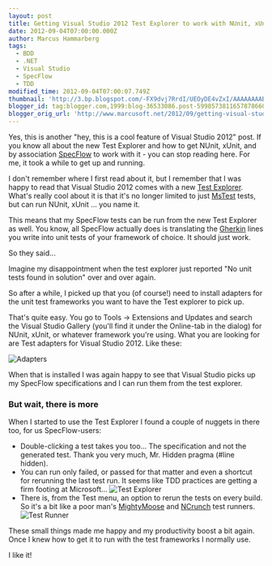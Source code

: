 ```yaml
---
layout: post
title: Getting Visual Studio 2012 Test Explorer to work with NUnit, xUnit, and SpecFlow
date: 2012-09-04T07:00:00.000Z
author: Marcus Hammarberg
tags:
  - BDD
  - .NET
  - Visual Studio
  - SpecFlow
  - TDD
modified_time: 2012-09-04T07:00:07.749Z
thumbnail: 'http://3.bp.blogspot.com/-FX9dvj7RrdI/UEOyDE4vZxI/AAAAAAAABTM/lXpDG8swOPk/s72-c/Screen+Shot+2012-09-02+at+21.18.46.png'
blogger_id: tag:blogger.com,1999:blog-36533086.post-5998573811657878660
blogger_orig_url: 'http://www.marcusoft.net/2012/09/getting-visual-studio-2012-test.html'
---
```


Yes, this is another "hey, this is a cool feature of Visual Studio 2012" post. If you know all about the new Test Explorer and how to get NUnit, xUnit, and by association [SpecFlow](http://www.specflow.org/) to work with it - you can stop reading here. For me, it took a while to get up and running.

I don't remember where I first read about it, but I remember that I was happy to read that Visual Studio 2012 comes with a new [Test Explorer](http://msdn.microsoft.com/en-us/library/hh270865.aspx). What's really cool about it is that it's no longer limited to just [MsTest](http://en.wikipedia.org/wiki/MSTest) tests, but can run NUnit, xUnit ... you name it.

This means that my SpecFlow tests can be run from the new Test Explorer as well. You know, all SpecFlow actually does is translating the [Gherkin](https://github.com/cucumber/cucumber/wiki) lines you write into unit tests of your framework of choice. It should just work.

So they said...

Imagine my disappointment when the test explorer just reported "No unit tests found in solution" over and over again.

So after a while, I picked up that you (of course!) need to install adapters for the unit test frameworks you want to have the Test explorer to pick up.

That's quite easy. You go to Tools -> Extensions and Updates and search the Visual Studio Gallery (you'll find it under the Online-tab in the dialog) for NUnit, xUnit, or whatever framework you're using. What you are looking for are Test adapters for Visual Studio 2012. Like these:

![Adapters](http://3.bp.blogspot.com/-FX9dvj7RrdI/UEOyDE4vZxI/AAAAAAAABTM/lXpDG8swOPk/s320/Screen+Shot+2012-09-02+at+21.18.46.png)

When that is installed I was again happy to see that Visual Studio picks up my SpecFlow specifications and I can run them from the test explorer.

### But wait, there is more

When I started to use the Test Explorer I found a couple of nuggets in there too, for us SpecFlow-users:

- Double-clicking a test takes you too... The specification and not the generated test. Thank you very much, Mr. Hidden pragma (#line hidden).
- You can run only failed, or passed for that matter and even a shortcut for rerunning the last test run. It seems like TDD practices are getting a firm footing at Microsoft...
   ![Test Explorer](http://4.bp.blogspot.com/-P1R_y4OI1us/UET6sootD2I/AAAAAAAABTg/vqkwYj0uxPo/s320/Screen+Shot+2012-09-03+at+20.43.51.png)
- There is, from the Test menu, an option to rerun the tests on every build. So it's a bit like a poor man's [MightyMoose](http://continuoustests.com/) and [NCrunch](http://www.ncrunch.net/) test runners.
    ![Test Runner](http://3.bp.blogspot.com/-NdHpP_DIWSE/UET7XEpd_mI/AAAAAAAABTo/oqEboEjNNKE/s320/Screen+Shot+2012-09-03+at+20.47.40.png)

These small things made me happy and my productivity boost a bit again. Once I knew how to get it to run with the test frameworks I normally use.

I like it!
